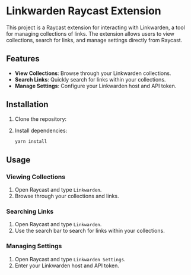 # Linkwarden Raycast Extension

This project is a Raycast extension for interacting with Linkwarden, a tool for managing collections of links. The extension allows users to view collections, search for links, and manage settings directly from Raycast.

## Features

- **View Collections**: Browse through your Linkwarden collections.
- **Search Links**: Quickly search for links within your collections.
- **Manage Settings**: Configure your Linkwarden host and API token.

## Installation

1. Clone the repository:
2. Install dependencies:

   ```sh
   yarn install
   ```

## Usage

### Viewing Collections

1. Open Raycast and type `Linkwarden`.
2. Browse through your collections and links.

### Searching Links

1. Open Raycast and type `Linkwarden`.
2. Use the search bar to search for links within your collections.

### Managing Settings

1. Open Raycast and type `Linkwarden Settings`.
2. Enter your Linkwarden host and API token.

